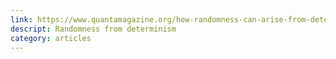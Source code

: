 ```yaml
---
link: https://www.quantamagazine.org/how-randomness-can-arise-from-determinism-20191014/
descript: Randomness from determinism
category: articles
---
```

